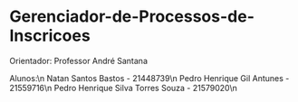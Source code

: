 # Gerenciador-de-Processos-de-Inscricoes

Orientador: Professor André Santana

Alunos:\n
Natan Santos Bastos - 21448739\n
Pedro Henrique Gil Antunes - 21559716\n
Pedro Henrique Silva Torres Souza - 21579020\n
